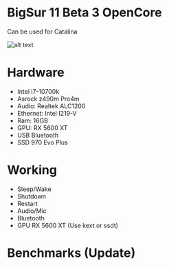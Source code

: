 # BigSur 11 Beta 3 OpenCore
Can be used for Catalina

![alt text](https://i.imgur.com/wqgeiG6.png)

# Hardware
- Intel i7-10700k
- Asrock z490m Pro4m
- Audio: Realtek ALC1200
- Ethernet: Intel I219-V
- Ram: 16GB
- GPU: RX 5600 XT
- USB Bluetooth
- SSD 970 Evo Plus

# Working
- Sleep/Wake
- Shutdown
- Restart
- Audio/Mic
- Bluetooth
- GPU RX 5600 XT (Use kext or ssdt)

# Benchmarks (Update)
